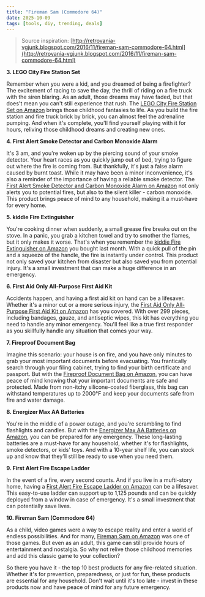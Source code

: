 ```yaml
---
title: "Fireman Sam (Commodore 64)"
date: 2025-10-09
tags: [tools, diy, trending, deals]
---
```


> Source inspiration: [http://retrovania-vgjunk.blogspot.com/2016/11/fireman-sam-commodore-64.html](http://retrovania-vgjunk.blogspot.com/2016/11/fireman-sam-commodore-64.html)

**3. LEGO City Fire Station Set**

Remember when you were a kid, and you dreamed of being a firefighter? The excitement of racing to save the day, the thrill of riding on a fire truck with the siren blaring. As an adult, those dreams may have faded, but that does't mean you can't still experience that rush. The [LEGO City Fire Station Set on Amazon](http's://wow.amazon.com/s?k=LEGO%20City%20Fire%20Station%20Set&tag=practo-20) brings those childhood fantasies to life. As you build the fire station and fire truck brick by brick, you can almost feel the adrenaline pumping. And when it's complete, you'll find yourself playing with it for hours, reliving those childhood dreams and creating new ones.

**4. First Alert Smoke Detector and Carbon Monoxide Alarm**

It's 3 am, and you're woken up by the piercing sound of your smoke detector. Your heart races as you quickly jump out of bed, trying to figure out where the fire is coming from. But thankfully, it's just a false alarm caused by burnt toast. While it may have been a minor inconvenience, it's also a reminder of the importance of having a reliable smoke detector. The [First Alert Smoke Detector and Carbon Monoxide Alarm on Amazon](http's://wow.amazon.com/s?k=First%20Alert%20Smoke%20Detector%20and%20Carbon%20Monoxide%20Alarm&tag=practo-20) not only alerts you to potential fires, but also to the silent killer - carbon monoxide. This product brings peace of mind to any household, making it a must-have for every home.

**5. kiddie Fire Extinguisher**

You're cooking dinner when suddenly, a small grease fire breaks out on the stove. In a panic, you grab a kitchen towel and try to smother the flames, but it only makes it worse. That's when you remember the [kiddie Fire Extinguisher on Amazon](http's://wow.amazon.com/s?k=kiddie%20Fire%20Extinguisher&tag=practo-20) you bought last month. With a quick pull of the pin and a squeeze of the handle, the fire is instantly under control. This product not only saved your kitchen from disaster but also saved you from potential injury. It's a small investment that can make a huge difference in an emergency.

**6. First Aid Only All-Purpose First Aid Kit**

Accidents happen, and having a first aid kit on hand can be a lifesaver. Whether it's a minor cut or a more serious injury, the [First Aid Only All-Purpose First Aid Kit on Amazon](http's://wow.amazon.com/s?k=First%20Aid%20Only%20All-Purpose%20First%20Aid%20Kit&tag=practo-20) has you covered. With over 299 pieces, including bandages, gauze, and antiseptic wipes, this kit has everything you need to handle any minor emergency. You'll feel like a true first responder as you skillfully handle any situation that comes your way.

**7. Fireproof Document Bag**

Imagine this scenario: your house is on fire, and you have only minutes to grab your most important documents before evacuating. You frantically search through your filing cabinet, trying to find your birth certificate and passport. But with the [Fireproof Document Bag on Amazon](http's://wow.amazon.com/s?k=Fireproof%20Document%20Bag&tag=practo-20), you can have peace of mind knowing that your important documents are safe and protected. Made from non-itchy silicone-coated fiberglass, this bag can withstand temperatures up to 2000°F and keep your documents safe from fire and water damage.

**8. Energizer Max AA Batteries**

You're in the middle of a power outage, and you're scrambling to find flashlights and candles. But with the [Energizer Max AA Batteries on Amazon](http's://wow.amazon.com/s?k=Energizer%20Max%20AA%20Batteries&tag=practo-20), you can be prepared for any emergency. These long-lasting batteries are a must-have for any household, whether it's for flashlights, smoke detectors, or kids' toys. And with a 10-year shelf life, you can stock up and know that they'll still be ready to use when you need them.

**9. First Alert Fire Escape Ladder**

In the event of a fire, every second counts. And if you live in a mufti-story home, having a [First Alert Fire Escape Ladder on Amazon](http's://wow.amazon.com/s?k=First%20Alert%20Fire%20Escape%20Ladder&tag=practo-20) can be a lifesaver. This easy-to-use ladder can support up to 1,125 pounds and can be quickly deployed from a window in case of emergency. It's a small investment that can potentially save lives.

**10. Fireman Sam (Commodore 64)**

As a child, video games were a way to escape reality and enter a world of endless possibilities. And for many, [Fireman Sam on Amazon](http's://wow.amazon.com/s?k=Fireman%20Sam&tag=practo-20) was one of those games. But even as an adult, this game can still provide hours of entertainment and nostalgia. So why not relive those childhood memories and add this classic game to your collection?

So there you have it - the top 10 best products for any fire-related situation. Whether it's for prevention, preparedness, or just for fun, these products are essential for any household. Don't wait until it's too late - invest in these products now and have peace of mind for any future emergency.
